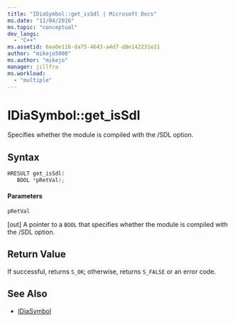 ```yaml
---
title: "IDiaSymbol::get_isSdl | Microsoft Docs"
ms.date: "11/04/2016"
ms.topic: "conceptual"
dev_langs:
  - "C++"
ms.assetid: 6aa0e116-da75-4643-a4d7-d8e142231e21
author: "mikejo5000"
ms.author: "mikejo"
manager: jillfra
ms.workload:
  - "multiple"
---
```

# IDiaSymbol::get_isSdl
Specifies whether the module is compiled with the /SDL option.

## Syntax

```C++
HRESULT get_isSdl(
   BOOL *pRetVal);
```

#### Parameters
 `pRetVal`

[out] A pointer to a `BOOL` that specifies whether the module is compiled with the /SDL option.

## Return Value
 If successful, returns `S_OK`; otherwise, returns `S_FALSE` or an error code.

## See Also
- [IDiaSymbol](../../debugger/debug-interface-access/idiasymbol.md)